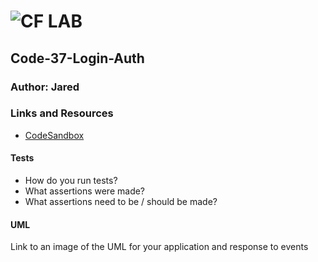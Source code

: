 ![CF](http://i.imgur.com/7v5ASc8.png) LAB
=================================================

## Code-37-Login-Auth

### Author: Jared

### Links and Resources
* [CodeSandbox](https://codesandbox.io/s/lookzlx69)

  
#### Tests
* How do you run tests?
* What assertions were made?
* What assertions need to be / should be made?

#### UML
Link to an image of the UML for your application and response to events

